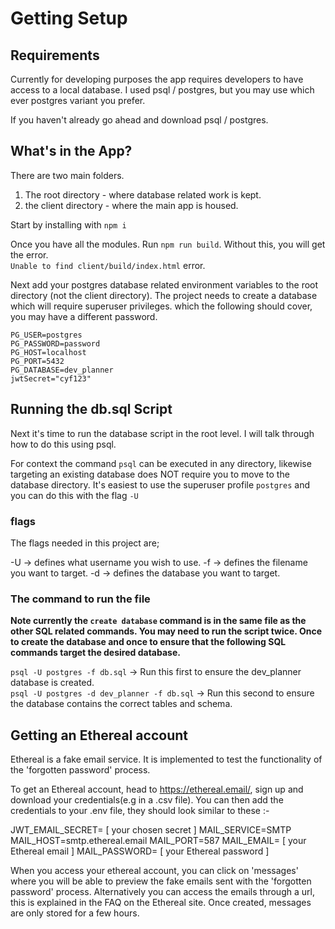 # Getting Setup

## Requirements

Currently for developing purposes the app requires developers to have access to a local database.
I used psql / postgres, but you may use which ever postgres variant you prefer.

If you haven't already go ahead and download psql / postgres.

## What's in the App?

There are two main folders.

1. The root directory - where database related work is kept.
2. the client directory - where the main app is housed.

Start by installing with `npm i`

Once you have all the modules. Run `npm run build`. Without this, you will get the error.  
`Unable to find client/build/index.html` error.

Next add your postgres database related environment variables to the root directory (not the client directory). The project needs to create a database which will require superuser privileges. which the following should cover, you may have a different password.

```
PG_USER=postgres
PG_PASSWORD=password
PG_HOST=localhost
PG_PORT=5432
PG_DATABASE=dev_planner
jwtSecret="cyf123"
```

## Running the db.sql Script

Next it's time to run the database script in the root level. I will talk through how to do this using psql.

For context the command `psql` can be executed in any directory, likewise targeting an existing database does NOT require you to move to the database directory. It's easiest to use the superuser profile `postgres` and you can do this with the flag `-U`

### flags

The flags needed in this project are;

-U -> defines what username you wish to use.
-f -> defines the filename you want to target.
-d -> defines the database you want to target.

### The command to run the file

**Note currently the `create database` command is in the same file as the other SQL related commands. You may need to run the script twice. Once to create the database and once to ensure that the following SQL commands target the desired database.**

`psql -U postgres -f db.sql` -> Run this first to ensure the dev_planner database is created.  
`psql -U postgres -d dev_planner -f db.sql` -> Run this second to ensure the database contains the correct tables and schema.

## Getting an Ethereal account

Ethereal is a fake email service. It is implemented to test the functionality of the 'forgotten password' process.

To get an Ethereal account, head to https://ethereal.email/, sign up and download your credentials(e.g in a .csv file). You can then add the credentials to your .env file, they should look similar to these :-

JWT_EMAIL_SECRET= [ your chosen secret ]
MAIL_SERVICE=SMTP
MAIL_HOST=smtp.ethereal.email
MAIL_PORT=587
MAIL_EMAIL= [ your Ethereal email ]
MAIL_PASSWORD= [ your Ethereal password ]

When you access your ethereal account, you can click on 'messages' where you will be able to preview the fake emails sent with the 'forgotten password' process. Alternatively you can access the emails through a url, this is explained in the FAQ on the Ethereal site. Once created, messages are only stored for a few hours.